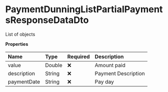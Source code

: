 # PaymentDunningListPartialPaymentsResponseDataDto

List of objects

**Properties**

| Name        | Type   | Required | Description         |
| :---------- | :----- | :------- | :------------------ |
| value       | Double | ❌       | Amount paid         |
| description | String | ❌       | Payment Description |
| paymentDate | String | ❌       | Pay day             |

<!-- This file was generated by liblab | https://liblab.com/ -->
